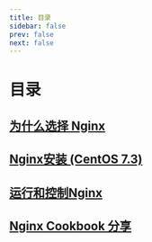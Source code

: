 ```yaml
---
title: 目录
sidebar: false
prev: false
next: false
---
```

# 目录
## [为什么选择 Nginx](1.md)
## [Nginx安装 (CentOS 7.3)](2.md)
## [运行和控制Nginx](3.md)
## [Nginx Cookbook 分享](4.md)

